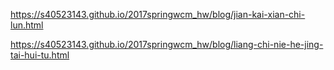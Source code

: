 https://s40523143.github.io/2017springwcm_hw/blog/jian-kai-xian-chi-lun.html

https://s40523143.github.io/2017springwcm_hw/blog/liang-chi-nie-he-jing-tai-hui-tu.html

